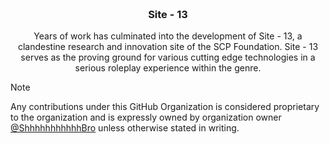 <h3 align="center">
  <br />
  Site - 13
</h3>

<p align="center">
  Years of work has culminated into the development of Site - 13, a clandestine research and innovation site of the SCP Foundation. Site - 13 serves as the proving ground for various cutting edge technologies in a serious roleplay experience within the genre. 
</p>

</div>

> [!NOTE]
> Any contributions under this GitHub Organization is considered proprietary to the organization and is expressly owned by organization owner [@ShhhhhhhhhhhBro](https://github.com/ShhhhhhhhhhhBro) unless otherwise stated in writing.

